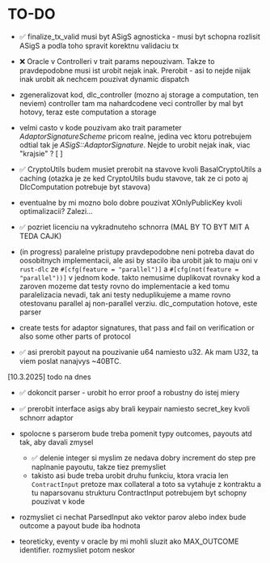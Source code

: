 # TO-DO

- ✅ finalize_tx_valid musi byt ASigS agnosticka - musi byt schopna rozlisit ASigS a podla toho spravit korektnu validaciu tx
- ❌ Oracle v Controlleri v trait params nepouzivam. Takze to pravdepodobne musi ist urobit nejak inak. Prerobit - asi to nejde nijak inak urobit ak nechcem pouzivat dynamic dispatch

- zgeneralizovat kod, dlc_controller (mozno aj storage a computation, ten neviem) controller tam ma nahardcodene veci
 controller by mal byt hotovy, teraz este computation a storage

- velmi casto v kode pouzivam ako trait parameter *AdaptorSignatureScheme* pricom realne, jedina vec ktoru potrebujem odtial tak je *ASigS::AdaptorSignature*. Nejde to urobit nejak inak, viac "krajsie" ? [ ]
- ✅ CryptoUtils budem musiet prerobit na stavove kvoli BasalCryptoUtils a caching (otazka je ze ked CryptoUtils budu stavove, tak ze ci poto aj DlcComputation potrebuje byt stavova)
- eventualne by mi mozno bolo dobre pouzivat XOnlyPublicKey kvoli optimalizacii? Zalezi...
- ✅ pozriet licenciu na vykradnuteho schnorra (MAL BY TO BYT MIT A TEDA CAJK)

- (in progress) paralelne pristupy pravdepodobne neni potreba davat do oosobitnych implementacii, ale asi by stacilo iba urobit jak to maju oni v `rust-dlc` ze `#[cfg(feature = "parallel")]` a `#[cfg(not(feature = "parallel"))]` v jednom kode. takto nemusime duplikovat rovnaky kod a zaroven mozeme dat testy rovno do implementacie a ked tomu paralelizacia nevadi, tak ani testy neduplikujeme a mame rovno otestovanu parallel aj non-parallel verziu. dlc_computation hotove, este parser
- create tests for adaptor signatures, that pass and fail on verification or also some other parts of protocol
- ✅ asi prerobit payout na pouzivanie u64 namiesto u32. Ak mam U32, ta viem poslat nanajvys ~40BTC.

[10.3.2025]
todo na dnes
- ✅ dokoncit parser - urobit ho error proof a robustny do istej miery
- ✅ prerobit interface asigs aby brali keypair namiesto secret_key kvoli schnorr adaptor
- spolocne s parserom bude treba pomenit typy outcomes, payouts atd tak, aby davali zmysel
    + ✅ delenie integer si myslim ze nedava dobry increment do step pre naplnanie payoutu, takze tiez premysliet
    + takisto asi bude treba urobit druhu funkciu, ktora vracia len `ContractInput` pretoze max collateral a toto sa vytahuje z kontraktu a tu naparsovanu strukturu ContractInput potrebujem byt schopny pouzivat v kode
- rozmysliet ci nechat ParsedInput ako vektor parov alebo index bude outcome a payout bude iba hodnota

- teoreticky, eventy v oracle by mi mohli sluzit ako MAX_OUTCOME identifier. rozmysliet potom neskor